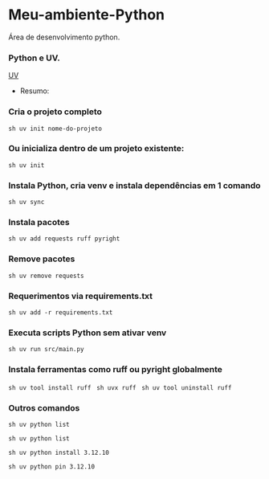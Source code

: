 # Meu-ambiente-Python
Área de desenvolvimento python.

### Python e UV.
[UV](https://docs.astral.sh/uv/getting-started/installation/)

- Resumo:
### Cria o projeto completo
```sh uv init nome-do-projeto ```

### Ou inicializa dentro de um projeto existente:
```sh uv init ```

### Instala Python, cria venv e instala dependências em 1 comando
```sh uv sync ```

### Instala pacotes
```sh uv add requests ruff pyright ```

### Remove pacotes
```sh uv remove requests ```

### Requerimentos via requirements.txt
```sh uv add -r requirements.txt ```

### Executa scripts Python sem ativar venv
```sh uv run src/main.py ```

### Instala ferramentas como ruff ou pyright globalmente
```sh uv tool install ruff ```
```sh uvx ruff ```
```sh uv tool uninstall ruff ```

### Outros comandos
```sh uv python list ```

```sh uv python list ```

```sh uv python install 3.12.10 ```

```sh uv python pin 3.12.10 ```
